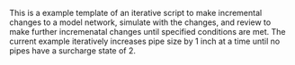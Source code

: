 This is a example template of an iterative script to make incremental changes to a model network, simulate with the changes, and review to make further incremenatal changes until specified conditions are met.
The current example iteratively increases pipe size by 1 inch at a time until no pipes have a surcharge state of 2.

